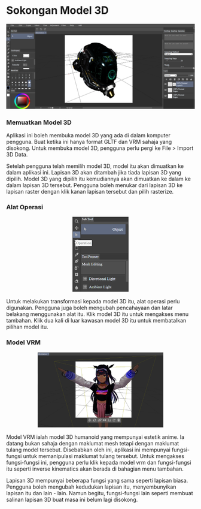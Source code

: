 # Sokongan Model 3D

<img src="../Assets/model 3d main.png" />

### Memuatkan Model 3D

Aplikasi ini boleh membuka model 3D yang ada di dalam komputer pengguna. Buat ketika ini hanya format GLTF dan VRM sahaja yang disokong. Untuk membuka model 3D, pengguna perlu pergi ke File > Import 3D Data.

Setelah pengguna telah memilih model 3D, model itu akan dimuatkan ke dalam aplikasi ini. Lapisan 3D akan ditambah jika tiada lapisan 3D yang dipilih. Model 3D yang dipilih itu kemudiannya akan dimuatkan ke dalam ke dalam lapisan 3D tersebut. Pengguna boleh menukar dari lapisan 3D ke lapisan raster dengan klik kanan lapisan tersebut dan pilih rasterize.

### Alat Operasi

<p align="center">
    <img src="../Assets/operation tool.png" height="200"/>
</p>

Untuk melakukan transformasi kepada model 3D itu, alat operasi perlu digunakan. Pengguna juga boleh mengubah pencahayaan dan latar belakang menggunakan alat itu. Klik model 3D itu untuk mengakses menu tambahan. Klik dua kali di luar kawasan model 3D itu untuk membatalkan pilihan model itu. 

### Model VRM

<p align="center">
    <img src="../Assets/vrm model example.png" height="200"/>
</p>

Model VRM ialah model 3D humanoid yang mempunyai estetik anime. Ia datang bukan sahaja dengan maklumat mesh tetapi dengan maklumat tulang model tersebut. Disebabkan oleh ini, aplikasi ini mempunyai fungsi-fungsi untuk memanipulasi maklumat tulang tersebut. Untuk mengakses fungsi-fungsi ini, pengguna perlu klik kepada model vrm dan fungsi-fungsi itu seperti inverse kinematics akan berada di bahagian menu tambahan.

Lapisan 3D mempunyai beberapa fungsi yang sama seperti lapisan biasa. Pengguna boleh mengubah kedudukan lapisan itu, menyembunyikan lapisan itu dan lain - lain. Namun begitu, fungsi-fungsi lain seperti membuat salinan lapisan 3D buat masa ini belum lagi disokong.